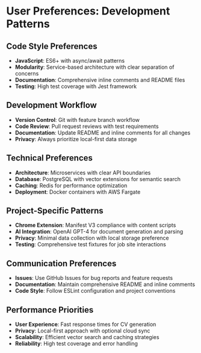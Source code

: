 # User Preferences: Development Patterns

## Code Style Preferences
- **JavaScript**: ES6+ with async/await patterns
- **Modularity**: Service-based architecture with clear separation of concerns
- **Documentation**: Comprehensive inline comments and README files
- **Testing**: High test coverage with Jest framework

## Development Workflow
- **Version Control**: Git with feature branch workflow
- **Code Review**: Pull request reviews with test requirements
- **Documentation**: Update README and inline comments for all changes
- **Privacy**: Always prioritize local-first data storage

## Technical Preferences
- **Architecture**: Microservices with clear API boundaries
- **Database**: PostgreSQL with vector extensions for semantic search
- **Caching**: Redis for performance optimization
- **Deployment**: Docker containers with AWS Fargate

## Project-Specific Patterns
- **Chrome Extension**: Manifest V3 compliance with content scripts
- **AI Integration**: OpenAI GPT-4 for document generation and parsing
- **Privacy**: Minimal data collection with local storage preference
- **Testing**: Comprehensive test fixtures for job site interactions

## Communication Preferences
- **Issues**: Use GitHub Issues for bug reports and feature requests
- **Documentation**: Maintain comprehensive README and inline comments
- **Code Style**: Follow ESLint configuration and project conventions

## Performance Priorities
- **User Experience**: Fast response times for CV generation
- **Privacy**: Local-first approach with optional cloud sync
- **Scalability**: Efficient vector search and caching strategies
- **Reliability**: High test coverage and error handling


